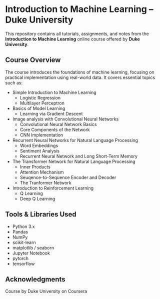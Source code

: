 # Introduction to Machine Learning – Duke University

This repository contains all tutorials, assignments, and notes from the **Introduction to Machine Learning** online course offered by **Duke University**.

## Course Overview

The course introduces the foundations of machine learning, focusing on practical implementation using real-world data. It covers essential topics such as:

- Simple Introduction to Machine Learning
  - Logistic Regression
  - Multilayer Perceptron
- Basics of Model Learning
  - Learning via Gradient Descent
- Image analysis with Convolutional Neural Networks
  - Convolutional Neural Network Basics
  - Core Components of the Network
  - CNN Implementation
- Recurrent Neural Networks for Natural Language Processing
  - Word Embeddings
  - Sentiment Analysis
  - Recurrent Neural Network and Long Short-Term Memory
- The Transformer Network for Natural Language Processing
  - Inner Products
  - Attention Mechanism
  - Seuqence-to-Sequence Encoder and Decoder
  - The Tranformer Network
- Introduction to Reinforcement Learning
  - Q Learning
  - Deep Q Learning

## Tools & Libraries Used

- Python 3.x
- Pandas
- NumPy
- scikit-learn
- matplotlib / seaborn
- Jupyter Notebook
- pytorch
- tensorflow

## Acknowledgments
Course by Duke University on Coursera
